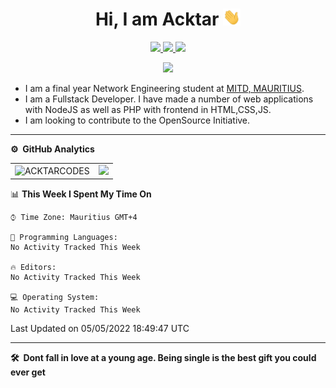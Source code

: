 
<p align="center"> <h1 align="center"> Hi, I am Acktar <img src="./assets/hi.gif" width="28px" alt="waving hand" /> </h1></p>
<p align="center">
<a href="https://discord.gg/McFr2jwNSE"><img src="https://img.shields.io/discord/971081978541658122?color=%239F2B68&label=Discord&style=for-the-badge"/> </a>
<a href="https://www.instagram.com/acktar.pubgm/"><img src="https://img.shields.io/badge/Instagram-E4405F?style=for-the-badge&logo=instagram&logoColor=white"/> </a>
<a href="mailto:acktar@serverkur.net"><img src="https://img.shields.io/badge/Gmail-D14836?style=for-the-badge&logo=gmail&logoColor=white"/> </a>
</p>

<p align="center"> <img src="https://komarev.com/ghpvc/?username=acktarcodes&label=Profile%20Visits&color=blue&style=plastic%22%20alt=%22AcktarCodes" /> </p>

* I am a final year Network Engineering student at [MITD, MAURITIUS](https://www.mitd.mu/).
* I am a Fullstack Developer. I have made a number of web applications with NodeJS as well as PHP with frontend in HTML,CSS,JS.
* I am looking to contribute to the OpenSource Initiative.

***
**⚙️ &nbsp;GitHub Analytics**
<table style="width:100%">
  <tr>
    <td> <img src="https://github-readme-stats.vercel.app/api?username=acktarcodes&show_icons=true&theme=dark&locale=en&hide_border=true" alt="ACKTARCODES" /></td>
    <td><img src="https://github-readme-stats.vercel.app/api/top-langs/?username=acktarcodes&theme=dark&hide_border=true&layout=compact"></td>
  </tr>
</table>

<!-- *** -->
<!--START_SECTION:waka-->
📊 **This Week I Spent My Time On** 

```text
⌚︎ Time Zone: Mauritius GMT+4

💬 Programming Languages: 
No Activity Tracked This Week

🔥 Editors: 
No Activity Tracked This Week

💻 Operating System: 
No Activity Tracked This Week

```


 Last Updated on 05/05/2022 18:49:47 UTC
<!--END_SECTION:waka-->
***

**🛠 &nbsp;Dont fall in love at a young age. Being single is the best gift you could ever get**
